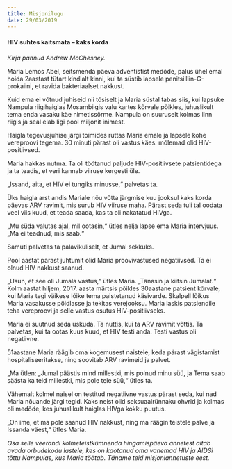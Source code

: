 ```yaml
---
title: Misjonilugu
date: 29/03/2019
---
```


#### HIV suhtes kaitsmata – kaks korda

_Kirja pannud Andrew McChesney._

Maria Lemos Abel, seitsmenda päeva adventistist medõde, palus ühel emal hoida 2aastast tütart kindlalt kinni, kui ta süstib lapsele penitsilliin-G-prokaiini, et ravida bakteriaalset nakkust.

Kuid ema ei võtnud juhiseid nii tõsiselt ja Maria süstal tabas siis, kui lapsuke Nampula riigihaiglas Mosambiigis valu kartes kõrvale põikles, juhuslikult tema enda vasaku käe nimetissõrme. Nampula on suuruselt kolmas linn riigis ja seal elab ligi pool miljonit inimest.

Haigla tegevusjuhise järgi toimides ruttas Maria emale ja lapsele kohe vereproovi tegema. 30 minuti pärast oli vastus käes: mõlemad olid HIV-positiivsed.

Maria hakkas nutma. Ta oli töötanud paljude HIV-positiivsete patsientidega ja ta teadis, et veri kannab viiruse kergesti üle.

„Issand, aita, et HIV ei tungiks minusse,“ palvetas ta.

Üks haigla arst andis Mariale nõu võtta järgmise kuu jooksul kaks korda päevas ARV ravimit, mis surub HIV viiruse maha. Pärast seda tuli tal oodata veel viis kuud, et teada saada, kas ta oli nakatatud HIVga.

„Mu süda valutas ajal, mil ootasin,“ ütles nelja lapse ema Maria intervjuus. „Ma ei teadnud, mis saab.“

Samuti palvetas ta palavikuliselt, et Jumal sekkuks.

Pool aastat pärast juhtumit olid Maria proovivastused negatiivsed. Ta ei olnud HIV nakkust saanud.

„Usun, et see oli Jumala vastus,“ ütles Maria. „Tänasin ja kiitsin Jumalat.“
Kolm aastat hiljem, 2017. aasta märtsis põikles 30aastane patsient kõrvale, kui Maria tegi väikese lõike tema paistetanud käsivarde. Skalpell lõikus Maria vasakusse pöidlasse ja tekitas verejooksu. Maria laskis patsiendile teha vereproovi ja selle vastus osutus HIV-positiivseks.

Maria ei suutnud seda uskuda. Ta nuttis, kui ta ARV ravimit võttis. Ta palvetas, kui ta ootas kuus kuud, et HIV testi anda. Testi vastus oli negatiivne.

51aastane Maria räägib oma kogemusest naistele, keda pärast vägistamist hospitaliseeritakse, ning soovitab ARV ravimeid ja palvet.

„Ma ütlen: „Jumal päästis mind millestki, mis polnud minu süü, ja Tema saab säästa ka teid millestki, mis pole teie süü,“ ütles ta.

Vähemalt kolmel naisel on testitud negatiivne vastus pärast seda, kui nad Maria nõuande järgi tegid. Kaks neist olid seksuaalrünnaku ohvrid ja kolmas oli medõde, kes juhuslikult haiglas HIVga kokku puutus.

„On ime, et ma pole saanud HIV nakkust, ning ma räägin teistele palve ja Issanda väest,“ ütles Maria.

_Osa selle veerandi kolmeteistkümnenda hingamispäeva annetest aitab avada orbudekodu lastele, kes on kaotanud oma vanemad HIV ja AIDSi tõttu Nampulas, kus Maria töötab. Täname teid misjoniannetuste eest._
